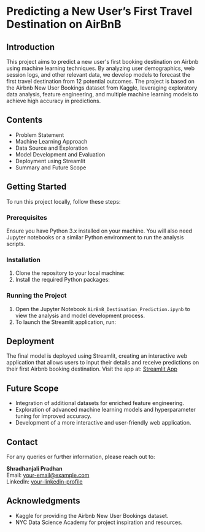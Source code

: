 # Predicting a New User’s First Travel Destination on AirBnB

## Introduction
This project aims to predict a new user's first booking destination on Airbnb using machine learning techniques. By analyzing user demographics, web session logs, and other relevant data, we develop models to forecast the first travel destination from 12 potential outcomes. The project is based on the Airbnb New User Bookings dataset from Kaggle, leveraging exploratory data analysis, feature engineering, and multiple machine learning models to achieve high accuracy in predictions.

## Contents
- Problem Statement
- Machine Learning Approach
- Data Source and Exploration
- Model Development and Evaluation
- Deployment using Streamlit
- Summary and Future Scope

## Getting Started
To run this project locally, follow these steps:

### Prerequisites
Ensure you have Python 3.x installed on your machine. You will also need Jupyter notebooks or a similar Python environment to run the analysis scripts.

### Installation
1. Clone the repository to your local machine:
2. Install the required Python packages:

### Running the Project
1. Open the Jupyter Notebook `AirBnB_Destination_Prediction.ipynb` to view the analysis and model development process.
2. To launch the Streamlit application, run:

## Deployment
The final model is deployed using Streamlit, creating an interactive web application that allows users to input their details and receive predictions on their first Airbnb booking destination. Visit the app at: [Streamlit App](https://shradhanjalipradhan-airbnb-dep-s-dep-1-5lfz1h.streamlitapp.com/)

## Future Scope
- Integration of additional datasets for enriched feature engineering.
- Exploration of advanced machine learning models and hyperparameter tuning for improved accuracy.
- Development of a more interactive and user-friendly web application.

## Contact
For any queries or further information, please reach out to:

**Shradhanjali Pradhan**  
Email: [your-email@example.com](edu.shradhanjali@gmail.com)  
LinkedIn: [your-linkedin-profile](https://www.linkedin.com/in/shradhanjalipradhan/)

## Acknowledgments
- Kaggle for providing the Airbnb New User Bookings dataset.
- NYC Data Science Academy for project inspiration and resources.
